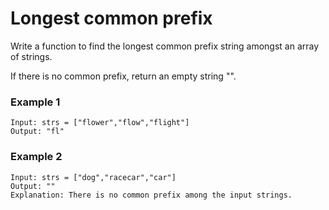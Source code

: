 # Longest common prefix

Write a function to find the longest common prefix string amongst an array of strings.

If there is no common prefix, return an empty string "".

### Example  1
    Input: strs = ["flower","flow","flight"]
    Output: "fl"

### Example  2
    Input: strs = ["dog","racecar","car"]
    Output: ""
    Explanation: There is no common prefix among the input strings.

